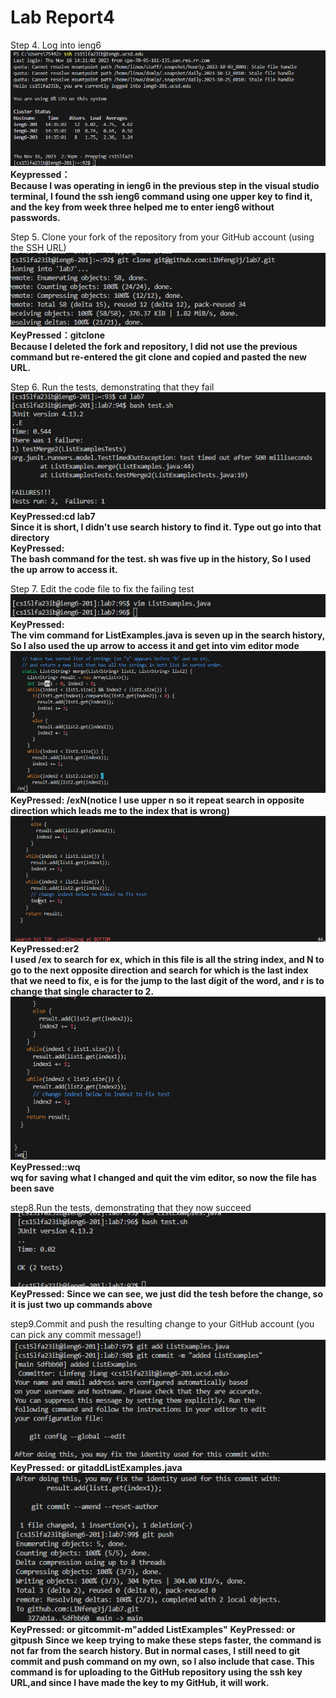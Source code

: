 # Lab Report4
Step 4. Log into ieng6 <br>
![Image](4.1.png) <br>
__Keypressed：<up><enter>__  <br>
__Because I was operating in ieng6 in the previous step in the visual studio terminal, I found the ssh ieng6 command using one upper key to find it, and the key from week three helped me to enter ieng6 without passwords.__ <br>

Step 5. Clone your fork of the repository from your GitHub account (using the SSH URL)<br>
![Image](4.2.png) <br>
__KeyPressed：git<space>clone<space><ctrl-v><enter>__  <br>
__Because I deleted the fork and repository, I did not use the previous command but re-entered the git clone and copied and pasted the new URL.__ <br>

Step 6. Run the tests, demonstrating that they fail <br>
![Image](4.15.png) <br>
__KeyPressed:cd <space> lab7__  <br>
__Since it is short, I didn't use search history to find it. Type out go into that directory__ <br>
__KeyPressed: <up><up><up><up><up><enter>__  <br>
__The bash command for the test. sh was five up in the history, So I used the up arrow to access it.__ <br>

Step 7. Edit the code file to fix the failing test <br>
![Image](4.5.png) <br>
__KeyPressed: <up><up><up><up><up><up><up><enter>__ <br>
__The vim command for ListExamples.java is seven up in the search history, So I also used the up arrow to access it and get into vim editor mode__ <br>
![Image](4.3.png) <br>
__KeyPressed: /ex<enter>N(notice I use upper n so it repeat search in opposite direction which leads me to the index that is wrong)__ <br>
![Image](4.4.png) <br>
__KeyPressed:er2__ <br>
__I used /ex to search for ex, which in this file is all the string index, and N to go to the next opposite direction and search for which is the last index that we need to fix, e is for the jump to the last digit of the word, and r is to change that single character to 2.__ <br>
![Image](4.45.png) <br>
__KeyPressed::wq<enter>__ <br>
__wq for saving what I changed and quit the vim editor, so now the file has been save__ <br>

step8.Run the tests, demonstrating that they now succeed
![Image](4.6.png) <br>
__KeyPressed:<up><up><enter>__
__Since we can see, we just did the tesh before the change, so it is just two up commands above__

step9.Commit and push the resulting change to your GitHub account (you can pick any commit message!)
![Image](4.7.png) <br>
__KeyPressed:<up><up><up><up><up><enter> or git<space>add<space>ListExamples.java<enter>__
![Image](4.8.png) <br>
__KeyPressed:<up><up><up><up><up><enter> or git<space>commit<space>-m<space>"added ListExamples"<enter>__
__KeyPressed:<up><up><up><up><up><enter> or git<space>push<enter>__
__Since we keep trying to make these steps faster, the command is not far from the search history. But in normal cases, I still need to git commit and push command on my own, so I also include that case. This command is for uploading to the GitHub repository using the ssh key URL,and since I have made the key to my GitHub, it will work.__








